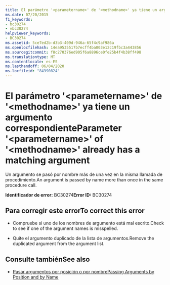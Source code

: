```yaml
---
title: El parámetro '<parametername>' de '<methodname>' ya tiene un argumento correspondiente
ms.date: 07/20/2015
f1_keywords:
- bc30274
- vbc30274
helpviewer_keywords:
- BC30274
ms.assetid: 5ce7ed2b-d3b3-409d-946a-65f4c9af986a
ms.openlocfilehash: 14ea9535517b7ecff4ba003e12c19fbc3a443856
ms.sourcegitcommit: f8c270376ed905f6a8896ce0fe25b4f4b38ff498
ms.translationtype: MT
ms.contentlocale: es-ES
ms.lasthandoff: 06/04/2020
ms.locfileid: "84390824"
---
```

# <a name="parameter-parametername-of-methodname-already-has-a-matching-argument"></a><span data-ttu-id="23567-102">El parámetro '\<parametername>' de '\<methodname>' ya tiene un argumento correspondiente</span><span class="sxs-lookup"><span data-stu-id="23567-102">Parameter '\<parametername>' of '\<methodname>' already has a matching argument</span></span>
<span data-ttu-id="23567-103">Un argumento se pasó por nombre más de una vez en la misma llamada de procedimiento.</span><span class="sxs-lookup"><span data-stu-id="23567-103">An argument is passed by name more than once in the same procedure call.</span></span>  
  
 <span data-ttu-id="23567-104">**Identificador de error:** BC30274</span><span class="sxs-lookup"><span data-stu-id="23567-104">**Error ID:** BC30274</span></span>  
  
## <a name="to-correct-this-error"></a><span data-ttu-id="23567-105">Para corregir este error</span><span class="sxs-lookup"><span data-stu-id="23567-105">To correct this error</span></span>  
  
- <span data-ttu-id="23567-106">Compruebe si uno de los nombres de argumento está mal escrito.</span><span class="sxs-lookup"><span data-stu-id="23567-106">Check to see if one of the argument names is misspelled.</span></span>  
  
- <span data-ttu-id="23567-107">Quite el argumento duplicado de la lista de argumentos.</span><span class="sxs-lookup"><span data-stu-id="23567-107">Remove the duplicated argument from the argument list.</span></span>  
  
## <a name="see-also"></a><span data-ttu-id="23567-108">Consulte también</span><span class="sxs-lookup"><span data-stu-id="23567-108">See also</span></span>

- [<span data-ttu-id="23567-109">Pasar argumentos por posición o por nombre</span><span class="sxs-lookup"><span data-stu-id="23567-109">Passing Arguments by Position and by Name</span></span>](../programming-guide/language-features/procedures/passing-arguments-by-position-and-by-name.md)
